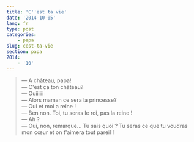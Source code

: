 ```yaml
---
title: 'C''est ta vie'
date: '2014-10-05'
lang: fr
type: post
categories:
    - papa
slug: cest-ta-vie
section: papa
2014:
    - '10'
---
```


> — A château, papa!  
> — C'est ça ton château?  
> — Ouiiiiii  
> — Alors maman ce sera la princesse?  
> — Oui et moi a reine !  
> — Ben non. Toi, tu seras le roi, pas la reine !  
> — Ah ?  
> — Oui, non, remarque... Tu sais quoi ? Tu seras ce que tu voudras mon cœur et on t'aimera tout pareil !

